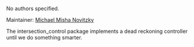<div id='intersection_control-autogenerated' markdown='1'>


<!-- do not edit this file, autogenerated -->

No authors specified.

Maintainer: [Michael Misha Novitzky](mailto:novitzky@mit.edu)

The intersection_control  package implements a dead reckoning controller until we do something smarter.



</div>

